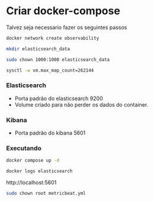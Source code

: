 # Criar docker-compose

Talvez seja necessario fazer os seguintes passos

```bash
docker network create observability
```

```bash
mkdir elasticsearch_data
```

```bash
sudo chown 1000:1000 elasticsearch_data
```

```bash
sysctl -w vm.max_map_count=262144
```

### Elasticsearch

-   Porta padrão do elasticsearch 9200
-   Volume criado para não perder os dados do container.

### Kibana

-   Porta padrão do kibana 5601

### Executando

```bash
docker compose up -d
```

```bash
docker logs elasticsearch
```

http://localhost:5601

```bash
sudo chown root metricbeat.yml
```
